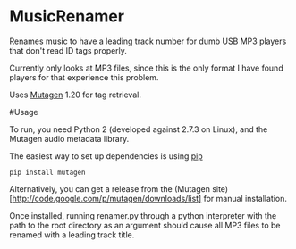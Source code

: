 MusicRenamer
============

Renames music to have a leading track number for dumb USB MP3 players that don't read ID tags properly.

Currently only looks at MP3 files, since this is the only format I have found players for that experience this problem.

Uses [Mutagen](http://code.google.com/p/mutagen/) 1.20 for tag retrieval.


#Usage

To run, you need Python 2 (developed against 2.7.3 on Linux), and the Mutagen audio metadata library.

The easiest way to set up dependencies is using [pip](http://www.pip-installer.org)

```console
pip install mutagen
```

Alternatively, you can get a release from the (Mutagen site)[http://code.google.com/p/mutagen/downloads/list] for manual installation.

Once installed, running renamer.py through a python interpreter with the path to the root directory as an argument should cause all MP3 files to be renamed with a leading track title.

